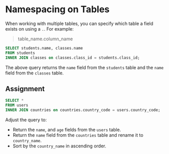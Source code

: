 # Namespacing on Tables

When working with multiple tables, you can specify which table a field exists on using a `.`. For example:

> table_name.column_name

```SQL
SELECT students.name, classes.name
FROM students
INNER JOIN classes on classes.class_id = students.class_id;
```

The above query returns the `name` field from the `students` table and the `name` field from the `classes` table.

## Assignment

```sql
SELECT *
FROM users
INNER JOIN countries on countries.country_code = users.country_code;
```

Adjust the query to:

* Return the `name`, and `age` fields from the `users` table.
* Return the `name` field from the `countries` table and rename it to `country_name`.
* Sort by the `country_name` in ascending order.
